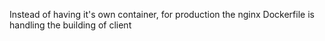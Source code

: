 Instead of having it's own container, for production the nginx Dockerfile is handling the building of client
